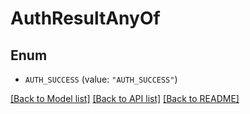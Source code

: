 # AuthResultAnyOf

## Enum


* `AUTH_SUCCESS` (value: `"AUTH_SUCCESS"`)


[[Back to Model list]](../README.md#documentation-for-models) [[Back to API list]](../README.md#documentation-for-api-endpoints) [[Back to README]](../README.md)


